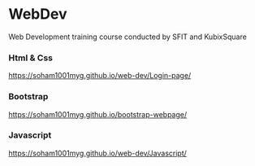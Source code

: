 # WebDev
Web Development training course conducted by SFIT and KubixSquare

### Html & Css
https://soham1001myg.github.io/web-dev/Login-page/

### Bootstrap
https://soham1001myg.github.io/bootstrap-webpage/

### Javascript
https://soham1001myg.github.io/web-dev/Javascript/
